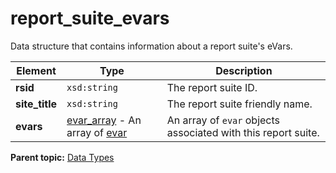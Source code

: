 # report_suite_evars

Data structure that contains information about a report suite's eVars.

|Element|Type|Description|
|-------|----|-----------|
|**rsid** |`xsd:string` | The report suite ID. |
|**site_title** |`xsd:string` | The report suite friendly name. |
|**evars** | [evar_array](r_evar_array.md#) - An array of [evar](r_evar.md#)  | An array of `evar` objects associated with this report suite. |

**Parent topic:** [Data Types](../data_types/c_datatypes.md)


